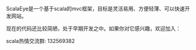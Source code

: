 ScalaEye是一个基于scala的mvc框架，目标是灵活易用、方便轻薄、可以快速开发网站。

现在的代码还比较简陋，处于早期开发之中。如果你对它感兴趣，欢迎加入：

scala热情交流群: 132569382
